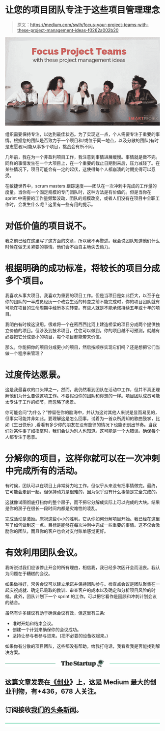 # 让您的项目团队专注于这些项目管理理念

> 原文：<https://medium.com/swlh/focus-your-project-teams-with-these-project-management-ideas-f0262a002b20>

![](img/2abc18f09f0c9c5459bb012718d6c04d.png)

组织需要保持专注，以达到最佳状态。为了实现这一点，个人需要专注于重要的事情。根据您的团队是否致力于一个项目和/或位于同一地点，以及分散的团队(有时是志愿者)可能从事多个项目，挑战会有所不同。

几年前，我在为一个非盈利项目工作，我注意到事情进展缓慢。事情就是做不完。同样的事情发生在一个大项目上，在一个重要的截止日期到来后，压力减轻了。在某些情况下，项目可能会有一定的起伏，这使得每个人都崩溃的时期变得可以忍受。

在敏捷世界中，scrum masters 跟踪速度——团队在一次冲刺中完成的工作量的度量。当你有一个固定规模的专门团队时，这种方法是有价值的。但是当你在 sprint 中需要的工作量频繁波动，团队的规模改变，或者人们没有在项目中全职工作时，会发生什么呢？这里有一些有用的提示。

# 对低价值的项目说不。

我之前已经在这里写了这方面的文章，所以我不再赘述。我会说团队知道他们什么时候在做无关紧要的事情。他们会不由自主地失去动力。

# 根据明确的成功标准，将较长的项目分成多个项目。

我喜欢从事大项目。我喜欢为重要的项目工作。但是当项目是如此巨大，以至于在你的团队的一半成员经历一个改变生活的转变之前不能完成时，你的项目团队就有可能在项目的生命周期中经历多次转变。有些人就是不能承诺持续五年或十年的项目。

我明白有时候这没用。很难将一个在密西西比河上建造桥梁的项目分成两个提供独立价值的项目。但涉及到技术项目，往往可以做到。你的项目越不可预测，就越有必要把它分成更小的项目，每个项目都能带来价值。

那么，你能把你的项目分成更小的项目，然后按顺序实现它们吗？还是想把它们当做一个程序来管理？

# 过度传达愿景。

这是我最喜欢的口头禅之一，然而，我仍然看到团队在活动中工作，但并不真正理解他们为什么要做这项工作。不要假设你的团队和你想的一样。项目团队成员可能太专注于工作的细节，而忽略了愿景。

你可能会问“为什么？”停留在你的脑海中，并认为这对其他人来说是显而易见的，但事实可能并非如此。要理解这是怎么回事，试着为一首众所周知的歌曲鼓掌，比如《生日快乐》,看看有多少你的朋友在没有旋律的情况下也能识别出节奏。当我们对某件事了如指掌时，我们会认为别人也知道。这可能是一个大错误。确保每个人都专注于愿景。

# 分解你的项目，这样你就可以在一次冲刺中完成所有的活动。

有时候，团队可以在项目上非常努力地工作，但似乎从来没有把事情做完。最终，它可能会走到一起，但保持动力是很难的，因为似乎没有什么事情是完全完成的。

这就像试图彻底打扫你的整个房子，而不把它分解成实际上可以完成的大块。结果是你的房子在很长一段时间内都是灾难性的凌乱。

完成活动是激励。庆祝这些小小的胜利。它从你如何分解项目开始。我已经在这里写了如何做到这一点。目标是能够在每次冲刺中完成一些重要的事情。这不仅会激励你的团队，而且你的客户也会对支付账单感觉更好。

# 有效利用团队会议。

我听说过我们应该停止开会的所有理由，相信我，我已经多次因开会而沮丧。我认为问题在于糟糕的会议。

如果做得好，常务会议可以建立承诺并保持团队参与。检查点会议是团队聚集在一起庆祝成就、确定已吸取的教训、审查客户的成本以及确定和分析项目风险的时候。此外，团队计划下一个 sprint 的工作。可以把它看作是回顾和冲刺计划会议的结合。

虽然有许多建议有助于确保会议有效，但这里有三条:

*   准时开始和结束会议。
*   创建一个计划来确保你的会议成功。
*   坚持让参与者参与进来。(把不必要的设备收起来。)

如果你有分散的项目团队，这些都没有帮助，给我打电话，我看看我是否能找到解决方案。

[![](img/308a8d84fb9b2fab43d66c117fcc4bb4.png)](https://medium.com/swlh)

## 这篇文章发表在[《创业](https://medium.com/swlh)》上，这是 Medium 最大的创业刊物，有+436，678 人关注。

## 订阅接收[我们的头条新闻](https://growthsupply.com/the-startup-newsletter/)。

[![](img/b0164736ea17a63403e660de5dedf91a.png)](https://medium.com/swlh)